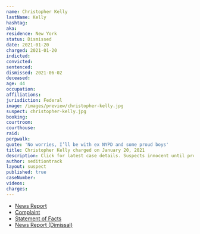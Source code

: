 ```yaml
---
name: Christopher Kelly
lastName: Kelly
hashtag:
aka:
residence: New York
status: Dismissed
date: 2021-01-20
charged: 2021-01-20
indicted:
convicted:
sentenced:
dismissed: 2021-06-02
deceased:
age: 44
occupation:
affiliations:
jurisdiction: Federal
image: /images/preview/christopher-kelly.jpg
suspect: christopher-kelly.jpg
booking:
courtroom:
courthouse:
raid:
perpwalk:
quote: 'No worries, I’ll be with ex NYPD and some proud boys'
title: Christopher Kelly charged on January 20, 2021
description: Click for latest case details. Suspects innocent until proven guilty.
author: seditiontrack
layout: suspect
published: true
caseNumber:
videos:
charges:
---
```

- [News Report](https://www.nydailynews.com/new-york/ny-retired-nypd-brother-capitol-riot-charges-20210121-qnobfub6n5d6vexmco7jhktxem-story.html)
- [Complaint](https://www.justice.gov/opa/page/file/1362961/download)
- [Statement of Facts](https://www.justice.gov/opa/page/file/1362961/download)
- [News Report (Dimissal)](https://13wham.com/news/nation-world/prosecutors-drop-case-against-man-charged-in-capitol-riot)
